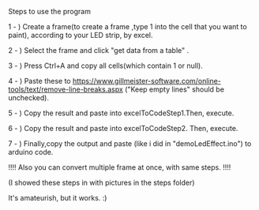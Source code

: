 Steps to use the program

1 - ) Create a frame(to create a frame ,type 1 into the cell that you want to paint), according to your LED strip, by excel. 

2 - ) Select the frame and click "get data from a table" .

3 - ) Press Ctrl+A and copy all cells(which contain 1 or null).

4 - ) Paste these to https://www.gillmeister-software.com/online-tools/text/remove-line-breaks.aspx ("Keep empty lines" should be unchecked).

5 - ) Copy the result and paste into excelToCodeStep1.Then, execute.

6 - ) Copy the result and paste into excelToCodeStep2. Then, execute.

7 - ) Finally,copy the output and paste (like i did in "demoLedEffect.ino") to arduino code.

!!!! Also you can convert multiple frame at once, with same steps. !!!!

(I showed these steps in with pictures in the steps folder)

It's amateurish, but it works.  :)
